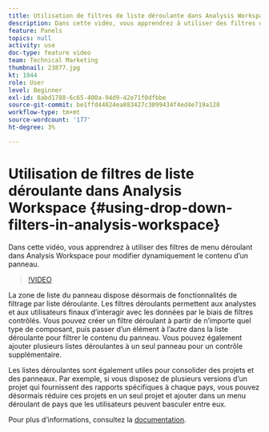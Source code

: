```yaml
---
title: Utilisation de filtres de liste déroulante dans Analysis Workspace
description: Dans cette vidéo, vous apprendrez à utiliser des filtres de menu déroulant dans Analysis Workspace pour modifier dynamiquement le contenu d’un panneau.
feature: Panels
topics: null
activity: use
doc-type: feature video
team: Technical Marketing
thumbnail: 23877.jpg
kt: 1944
role: User
level: Beginner
exl-id: 8abd1788-6c65-400a-94d9-42e71f0dfbbe
source-git-commit: be1ffd44024ea883427c3099434f4ed4e719a128
workflow-type: tm+mt
source-wordcount: '177'
ht-degree: 3%

---
```


# Utilisation de filtres de liste déroulante dans Analysis Workspace {#using-drop-down-filters-in-analysis-workspace}

Dans cette vidéo, vous apprendrez à utiliser des filtres de menu déroulant dans Analysis Workspace pour modifier dynamiquement le contenu d’un panneau.

>[!VIDEO](https://video.tv.adobe.com/v/23877/?quality=12)

La zone de liste du panneau dispose désormais de fonctionnalités de filtrage par liste déroulante. Les filtres déroulants permettent aux analystes et aux utilisateurs finaux d’interagir avec les données par le biais de filtres contrôlés. Vous pouvez créer un filtre déroulant à partir de n’importe quel type de composant, puis passer d’un élément à l’autre dans la liste déroulante pour filtrer le contenu du panneau. Vous pouvez également ajouter plusieurs listes déroulantes à un seul panneau pour un contrôle supplémentaire.

Les listes déroulantes sont également utiles pour consolider des projets et des panneaux. Par exemple, si vous disposez de plusieurs versions d’un projet qui fournissent des rapports spécifiques à chaque pays, vous pouvez désormais réduire ces projets en un seul projet et ajouter dans un menu déroulant de pays que les utilisateurs peuvent basculer entre eux.

Pour plus d’informations, consultez la [documentation](https://experienceleague.adobe.com/docs/analytics/analyze/analysis-workspace/panels/panels.html?lang=en).
